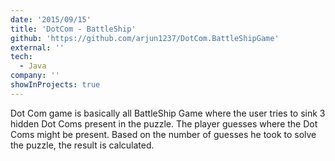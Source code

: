 ```yaml
---
date: '2015/09/15'
title: 'DotCom - BattleShip'
github: 'https://github.com/arjun1237/DotCom.BattleShipGame'
external: ''
tech:
  - Java
company: ''
showInProjects: true
---
```


Dot Com game is basically all BattleShip Game where the user tries to sink 3 hidden Dot Coms present in the puzzle. The player guesses where the Dot Coms might be present. Based on the number of guesses he took to solve the puzzle, the result is calculated.
